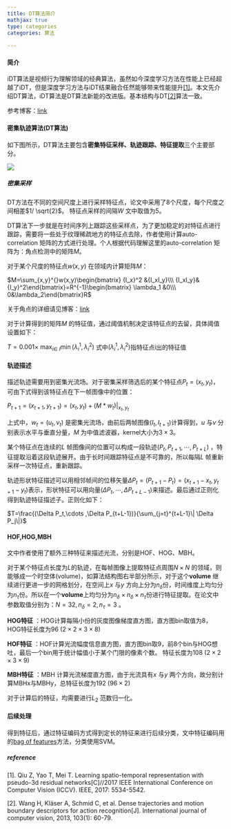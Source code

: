 ```yaml
---
title: DT算法简介
mathjax: true
type: categories
categories: 算法
 
---
```


#### 简介

​     iDT算法是视频行为理解领域的经典算法，虽然如今深度学习方法在性能上已经超越了iDT，但是深度学习方法与iDT结果融合任然能够带来性能提升[[1]](http://openaccess.thecvf.com/content_iccv_2017/html/Qiu_Learning_Spatio-Temporal_Representation_ICCV_2017_paper.html)。本文先介绍DT算法，iDT算法是DT算法新能的改进版。基本结构与DT[[2]](http://lear.inrialpes.fr/people/wang/download/Dense_trajectories_and_motion_boundary_descriptors_for_action_recognition_IJCV2013.pdf)算法一致。

参考博客：[link](http://blog.csdn.net/wzmsltw/article/details/53023363)

#### 密集轨迹算法(DT算法)

如下图所示，DT算法主要包含**密集特征采样、轨迹跟踪、特征提取**三个主要部分。

![](http://ofltv9hb9.bkt.clouddn.com/20161103_DT_1.jpg)

##### 密集采样

DT方法在不同的空间尺度上进行采样特征点，论文中采用了8个尺度，每个尺度之间相差$1/ \sqrt{2}$。 特征点采样的间隔$W$ 文中取值为5。

DT算法下一步就是在时间序列上跟踪这些采样点，为了更加稳定的对特征点进行跟踪，需要将一些处于纹理稀疏地方的特征点去除，作者使用计算auto-correlation 矩阵的方式进行处理。个人根据代码理解这里的auto-correlation 矩阵为：角点检测中的矩阵$M$。

对于某个尺度的特征点$w(x,y)$ 在领域内计算矩阵$M$：

$M=\sum_{x,y}^{}w(x,y)\begin{bmatrix} {I_x}^2 &{I_xI_y}\\\ {I_xI_y}&{I_y}^2\end{bmatrix}=R^{-1}\begin{bmatrix} \lambda_1 &0\\\ 0&\lambda_2\end{bmatrix}R$

关于角点的详细请见博客：[link](http://blog.csdn.net/xiaowei_cqu/article/details/7805206)

对于计算得到的矩阵$M$ 的特征值，通过阈值机制决定该特征点的去留，具体阈值设置如下：

$T=0.001\times \ \max_{i\in\ I}\min({\lambda_i}^1,{\lambda_i}^2)$   式中$({\lambda_i}^1,{\lambda_i}^2)$指特征点i出的特征值

#### 轨迹描述

描述轨迹需要用到密集光流场。对于密集采样筛选后的某个特征点$P_t=(x_t,y_t)$， 可由下式得到该特征点在下一帧图像中的位置：

$P_{t+1}=(x_{t+1},y_{t+1})=(x_t,y_t)+(M\ast w_t)|_{x_t,y_t}$

上式中，$w_t=(u_t,v_t)$ 是密集光流场，由前后两帧图像($I_t,I_{t+1}$)计算得到，$u$ 与$v$ 分别表示水平与垂直分量，$M$ 为中值滤波器，kernel大小为$3\times 3$。 

某个特征点在连续的$L$ 帧图像间的位置可以构成一段轨迹$(P_t,P_{t+1},\cdots,P_{t+L})$ ，特征提取沿着这段轨迹展开。由于长时间跟踪特征点是不可靠的，所以每隔$L$ 帧重新采样一次特征点，重新跟踪。

轨迹形状特征描述可以用相邻帧间的位移矢量$\Delta P_t=(P_{t+1}-P_t)=(x_{t+1}-x_t,y_{t+1}-y_t)$表示，形状特征可以用向量$(\Delta P_t,\cdots ,\Delta P_{t+L-1})$来描述。最后通过正则化得到轨迹特征描述子。正则化如下：

$T=\frac{(\Delta P_t,\cdots ,\Delta P_{t+L-1})}{\sum_{j=t}^{t+L-1}\| \Delta P_j\|}$

#### HOF,HOG,MBH

文中作者使用了额外三种特征来描述光流，分别是HOF、HOG、MBH。

对于某个特征点长度为$L$的轨迹，在每帧图像上提取特征点周围$N\times N$ 的领域，则能够成一个时空体(volume)，如算法结构图右半部分所示，对于这个**volume** 继续进行更进一步的网格划分，在空间上$x$ 与$y$ 方向上分为$n_\delta$份，时间维度上均匀分为$n_\tau$份。所以在一个**volume**上均匀分为$n_\delta \times n_\delta \times n_\tau$份进行特征提取。在论文中参数取值分别为：$N=32,n_\delta =2,n_\tau =3$ 。

**HOG特征** ：HOG计算每隔小份的灰度图像梯度直方图，直方图bin取值为8，HOG特征长度为96 ($2\times 2\times 3\times 8$)

**HOF特征** ：HOF计算光流幅度信息直方图，直方图bin取9，前8个bin与HOG想吐，最后一个bin用于统计幅值小于某个门限的像素个数。 特征长度为108  ($2\times 2\times 3\times 9$)

**MBH特征** ：MBH 计算光流梯度直方图，由于光流具有$x$ 与$y$ 两个方向，故分别计算MBHx与MBHy，总特征长度为192  ($96\times 2$)

对于计算后的特征，均需要进行$L_2$ 范数归一化。

#### 后续处理

得到特征后，通过特征编码方式得到定长的特征来进行后续分类，文中特征编码用的[bag of features](http://blog.csdn.net/chlele0105/article/details/9633397)方法，分类使用SVM。

##### reference

[1]. Qiu Z, Yao T, Mei T. Learning spatio-temporal representation with pseudo-3d residual networks[C]//2017 IEEE International Conference on Computer Vision (ICCV). IEEE, 2017: 5534-5542.

[2]. Wang H, Kläser A, Schmid C, et al. Dense trajectories and motion boundary descriptors for action recognition[J]. International journal of computer vision, 2013, 103(1): 60-79.